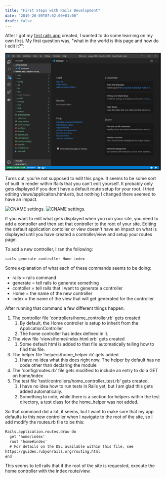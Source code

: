 ```yaml
---
title: "First Steps with Rails Development"
date: "2019-20-09T07:02:00+01:00"
draft: false
---
```


After I got my [first rails app](/blog/RubyOnRailsInWindows) created, I wanted to do some learning on my own first. My first question was, "what in the world is this page and how do I edit it?":

![CNAME settings.](/images/successmyapp.png)

Turns out, you're not supposed to edit this page. It seems to be some sort of built in render within Rails that you can't edit yourself. It probably only gets displayed if you don't have a default route setup for your root. I tried editing views/applicaiton.html.erb, but nothing I changed there seemed to have an impact.

![CNAME settings.](/images/ModifiedApplicationView.png)
![CNAME settings.](/images/ModifiedApplicationViewResults.png)

If you want to edit what gets displayed when you run your site, you need to add a controller and then set that controller to the root of your site. Editing the default application contoller or view doesn't have an impact on what is displayed until you have created a controller/view and setup your routes page.

To add a new controller, I ran the following:

```
rails generate controller Home index
```

Some explanation of what each of these commands seems to be doing:

- rails = rails command
- generate = tell rails to generate something
- contoller = tell rails that I want to generate a controller
- Home = the name of the new controller
- index = the name of the view that will get generated for the controller

After running that command a few different things happen.

1. The controller file 'controllers/home_controller.rb' gets created
   1. By default, the Home controller is setup to inherit from the ApplicationController
   2. The home controller has index defined in it.
2. The view file 'views/home/index.html.erb' gets created
   1. Some default html is added to that file automatically telling how to find this file.
3. The helper file 'helpers/home_helper.rb' gets added
   1. I have no idea what this does right now. The helper by default has no code other than declaring the module
4. The 'config/routes.rb' file gets modified to include an entry to do a GET on home/index
5. The test file 'test/controllers/home_controller_test.rb' gets created.
   1. I have no idea how to run tests in Rails yet, but I am glad this gets added automatically.
   2. Something to note, while there is a section for helpers within the test directory, a test class for the home_helper was not added.

So that command did a lot, it seems, but I want to make sure that my app defaults to this new controller when I navigate to the root of the site, so I add modify the routes.rb file to be this:

```
Rails.application.routes.draw do
  get 'home/index'
  root 'home#index'
  # For details on the DSL available within this file, see https://guides.rubyonrails.org/routing.html
end
```

This seems to tell rails that if the root of the site is requested, execute the home controller with the index route/view.
